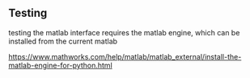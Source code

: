 


## Testing
testing the matlab interface requires the matlab engine, which can be installed from the current matlab

https://www.mathworks.com/help/matlab/matlab_external/install-the-matlab-engine-for-python.html
